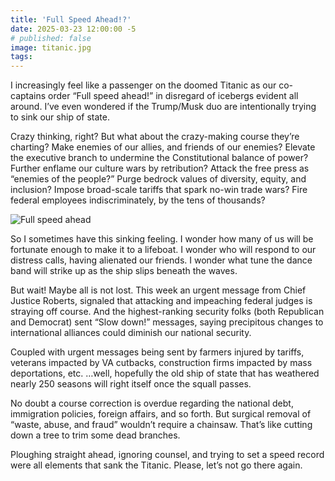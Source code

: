 ```yaml
---
title: 'Full Speed Ahead!?'
date: 2025-03-23 12:00:00 -5
# published: false
image: titanic.jpg
tags:
---
```


I increasingly feel like a passenger on the doomed Titanic as our co-captains
order “Full speed ahead!” in disregard of icebergs evident all around. I’ve
even wondered if the Trump/Musk duo are intentionally trying to sink our ship
of state.

<!-- excerpt -->

Crazy thinking, right? But what about the crazy-making course they’re charting?
Make enemies of our allies, and friends of our enemies? Elevate the executive
branch to undermine the Constitutional balance of power? Further enflame our
culture wars by retribution? Attack the free press as “enemies of the people?”
Purge bedrock values of diversity, equity, and inclusion? Impose broad-scale
tariffs that spark no-win trade wars? Fire federal employees indiscriminately,
by the tens of thousands?

<img src="{{image}}" alt="Full speed ahead">

So I sometimes have this sinking feeling. I wonder how many of us will be
fortunate enough to make it to a lifeboat. I wonder who will respond to our
distress calls, having alienated our friends. I wonder what tune the dance band
will strike up as the ship slips beneath the waves. 

But wait! Maybe all is not lost. This week an urgent message from Chief Justice
Roberts, signaled that attacking and impeaching federal judges is straying off
course. And the highest-ranking security folks (both Republican and Democrat)
sent “Slow down!” messages, saying precipitous changes to international
alliances could diminish our national security. 

Coupled with urgent messages being sent by farmers injured by tariffs, veterans
impacted by VA cutbacks, construction firms impacted by mass deportations, etc.
…well, hopefully the old ship of state that has weathered nearly 250 seasons
will right itself once the squall passes. 

No doubt a course correction is overdue regarding the national debt,
immigration policies, foreign affairs, and so forth. But surgical removal of
“waste, abuse, and fraud” wouldn’t require a chainsaw. That’s like cutting down
a tree to trim some dead branches. 

Ploughing straight ahead, ignoring counsel, and trying to set a speed record
were all elements that sank the Titanic. Please, let’s not go there again.

